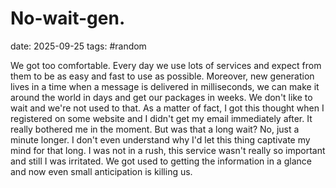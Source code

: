 # No-wait-gen.
date: 2025-09-25
tags: #random 

We got too comfortable. Every day we use lots of services and expect from them to be as easy and fast to use as possible. Moreover, new generation lives in a time when a message is delivered in milliseconds, we can make it around the world in days and get our packages in weeks. We don't like to wait and we're not used to that. 
As a matter of fact, I got this thought when I registered on some website and I didn't get my email immediately after. It really bothered me in the moment. But was that a long wait? No, just a minute longer. I don't even understand why I'd let this thing captivate my mind for that long. I was not in a rush, this service wasn't really so important and still I was irritated. 
We got used to getting the information in a glance and now even small anticipation is killing us.